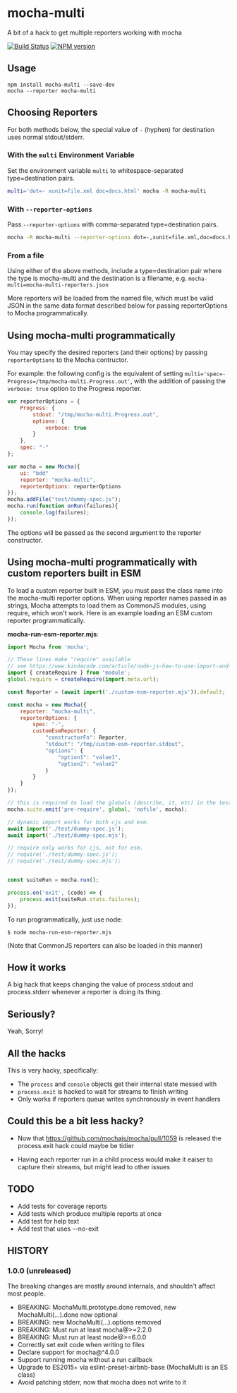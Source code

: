 mocha-multi
===========

A bit of a hack to get multiple reporters working with mocha

[![Build Status](https://travis-ci.org/glenjamin/mocha-multi.svg?branch=master)](https://travis-ci.org/glenjamin/mocha-multi)
[![NPM version](https://img.shields.io/npm/v/mocha-multi.svg)](https://www.npmjs.com/package/mocha-multi)

Usage
-----

    npm install mocha-multi --save-dev
    mocha --reporter mocha-multi

Choosing Reporters
------------------

For both methods below, the special value of `-` (hyphen) for destination uses normal stdout/stderr.

### With the `multi` Environment Variable

Set the environment variable `multi` to whitespace-separated type=destination pairs.

```bash
multi='dot=- xunit=file.xml doc=docs.html' mocha -R mocha-multi
```

### With `--reporter-options`

Pass `--reporter-options` with comma-separated type=destination pairs.

```bash
mocha -R mocha-multi --reporter-options dot=-,xunit=file.xml,doc=docs.html
```

### From a file

Using either of the above methods, include a type=destination pair where the type is mocha-multi and the destination is a filename, e.g. `mocha-multi=mocha-multi-reporters.json`

More reporters will be loaded from the named file, which must be valid JSON in the same data format described below for passing reporterOptions to Mocha programmatically.

Using mocha-multi programmatically
----------------------------------

You may specify the desired reporters (and their options) by passing `reporterOptions` to the Mocha contructor.

For example: the following config is the equivalent of setting `multi='spec=- Progress=/tmp/mocha-multi.Progress.out'`, with the addition of passing the `verbose: true` option to the Progress reporter.

```javascript
var reporterOptions = {
	Progress: {
		stdout: "/tmp/mocha-multi.Progress.out",
		options: {
			verbose: true
		}
	},
	spec: "-"
};

var mocha = new Mocha({
    ui: "bdd"
    reporter: "mocha-multi",
    reporterOptions: reporterOptions
});
mocha.addFile("test/dummy-spec.js");
mocha.run(function onRun(failures){
    console.log(failures);
});
```

The options will be passed as the second argument to the reporter constructor.

Using mocha-multi programmatically with custom reporters built in ESM
---------------------------------------------------------------------

To load a custom reporter built in ESM, you must pass the class name into the mocha-multi reporter options. When using reporter names passed in as strings, Mocha attempts to load them as CommonJS modules, using require, which won't work. Here is an example loading an ESM custom reporter programmatically. 

**mocha-run-esm-reporter.mjs**:

```javascript
import Mocha from 'mocha';

// These lines make "require" available
// see https://www.kindacode.com/article/node-js-how-to-use-import-and-require-in-the-same-file/
import { createRequire } from 'module';
global.require = createRequire(import.meta.url);

const Reporter = (await import('./custom-esm-reporter.mjs')).default;

const mocha = new Mocha({
    reporter: "mocha-multi",
    reporterOptions: {
        spec: "-",
        customEsmReporter: {
            "constructorFn": Reporter,
            "stdout": "/tmp/custom-esm-reporter.stdout",
            "options": {
                "option1": "value1",
                "option2": "value2"
            }
        }
    }
});

// this is required to load the globals (describe, it, etc) in the test files
mocha.suite.emit('pre-require', global, 'nofile', mocha);

// dynamic import works for both cjs and esm.
await import('./test/dummy-spec.js');
await import('./test/dummy-spec.mjs');

// require only works for cjs, not for esm.
// require('./test/dummy-spec.js');
// require('./test/dummy-spec.mjs');


const suiteRun = mocha.run();

process.on('exit', (code) => {
    process.exit(suiteRun.stats.failures);
});
```

To run programmatically, just use node:

```
$ node mocha-run-esm-reporter.mjs
```

(Note that CommonJS reporters can also be loaded in this manner)


How it works
------------

A big hack that keeps changing the value of process.stdout and process.stderr whenever a reporter is doing its thing.

Seriously?
----------

Yeah, Sorry!

All the hacks
-------------

This is very hacky, specifically:

 * The `process` and `console` objects get their internal state messed with
 * `process.exit` is hacked to wait for streams to finish writing
 * Only works if reporters queue writes synchronously in event handlers

Could this be a bit less hacky?
-------------------------------

 * Now that https://github.com/mochajs/mocha/pull/1059 is released the process.exit hack could maybe be tidier

 * Having each reporter run in a child process would make it eaiser to capture their streams, but might lead to other issues

TODO
----

* Add tests for coverage reports
* Add tests which produce multiple reports at once
* Add test for help text
* Add test that uses --no-exit

HISTORY
-------

### 1.0.0 (unreleased)

The breaking changes are mostly around internals, and shouldn't affect most people.

* BREAKING: MochaMulti.prototype.done removed, new MochaMulti(...).done now optional
* BREAKING: new MochaMulti(...).options removed
* BREAKING: Must run at least mocha@>=2.2.0
* BREAKING: Must run at least node@>=6.0.0
* Correctly set exit code when writing to files
* Declare support for mocha@^4.0.0
* Support running mocha without a run callback
* Upgrade to ES2015+ via eslint-preset-airbnb-base (MochaMulti is an ES class)
* Avoid patching stderr, now that mocha does not write to it
